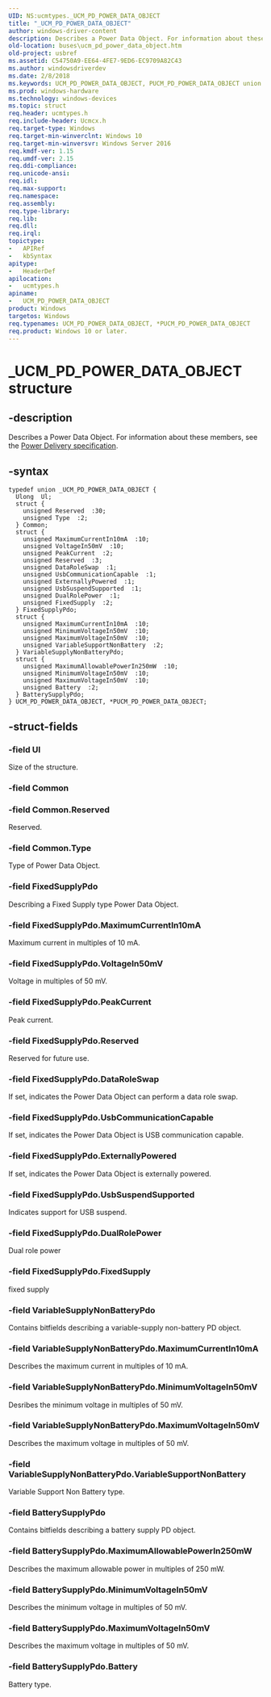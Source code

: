 ```yaml
---
UID: NS:ucmtypes._UCM_PD_POWER_DATA_OBJECT
title: "_UCM_PD_POWER_DATA_OBJECT"
author: windows-driver-content
description: Describes a Power Data Object. For information about these members, see the Power Delivery specification.
old-location: buses\ucm_pd_power_data_object.htm
old-project: usbref
ms.assetid: C54750A9-EE64-4FE7-9ED6-EC9709A82C43
ms.author: windowsdriverdev
ms.date: 2/8/2018
ms.keywords: UCM_PD_POWER_DATA_OBJECT, PUCM_PD_POWER_DATA_OBJECT union pointer [Buses], _UCM_PD_POWER_DATA_OBJECT, ucmtypes/PUCM_PD_POWER_DATA_OBJECT, ucmtypes/UCM_PD_POWER_DATA_OBJECT, buses.ucm_pd_power_data_object, PUCM_PD_POWER_DATA_OBJECT, *PUCM_PD_POWER_DATA_OBJECT, UCM_PD_POWER_DATA_OBJECT union [Buses]
ms.prod: windows-hardware
ms.technology: windows-devices
ms.topic: struct
req.header: ucmtypes.h
req.include-header: Ucmcx.h
req.target-type: Windows
req.target-min-winverclnt: Windows 10
req.target-min-winversvr: Windows Server 2016
req.kmdf-ver: 1.15
req.umdf-ver: 2.15
req.ddi-compliance: 
req.unicode-ansi: 
req.idl: 
req.max-support: 
req.namespace: 
req.assembly: 
req.type-library: 
req.lib: 
req.dll: 
req.irql: 
topictype:
-	APIRef
-	kbSyntax
apitype:
-	HeaderDef
apilocation:
-	ucmtypes.h
apiname:
-	UCM_PD_POWER_DATA_OBJECT
product: Windows
targetos: Windows
req.typenames: UCM_PD_POWER_DATA_OBJECT, *PUCM_PD_POWER_DATA_OBJECT
req.product: Windows 10 or later.
---
```


# _UCM_PD_POWER_DATA_OBJECT structure


## -description


Describes a Power Data Object. For information about these members, see the <a href="http://www.usb.org/developers/docs/usb20_docs/">Power Delivery specification</a>.


## -syntax


````
typedef union _UCM_PD_POWER_DATA_OBJECT {
  Ulong  Ul;
  struct {
    unsigned Reserved  :30;
    unsigned Type  :2;
  } Common;
  struct {
    unsigned MaximumCurrentIn10mA  :10;
    unsigned VoltageIn50mV  :10;
    unsigned PeakCurrent  :2;
    unsigned Reserved  :3;
    unsigned DataRoleSwap  :1;
    unsigned UsbCommunicationCapable  :1;
    unsigned ExternallyPowered  :1;
    unsigned UsbSuspendSupported  :1;
    unsigned DualRolePower  :1;
    unsigned FixedSupply  :2;
  } FixedSupplyPdo;
  struct {
    unsigned MaximumCurrentIn10mA  :10;
    unsigned MinimumVoltageIn50mV  :10;
    unsigned MaximumVoltageIn50mV  :10;
    unsigned VariableSupportNonBattery  :2;
  } VariableSupplyNonBatteryPdo;
  struct {
    unsigned MaximumAllowablePowerIn250mW  :10;
    unsigned MinimumVoltageIn50mV  :10;
    unsigned MaximumVoltageIn50mV  :10;
    unsigned Battery  :2;
  } BatterySupplyPdo;
} UCM_PD_POWER_DATA_OBJECT, *PUCM_PD_POWER_DATA_OBJECT;
````


## -struct-fields




### -field Ul

Size of the structure.


### -field Common


### -field Common.Reserved

Reserved.


### -field Common.Type

Type of Power Data Object.


### -field FixedSupplyPdo

Describing a Fixed Supply type Power Data Object.


### -field FixedSupplyPdo.MaximumCurrentIn10mA

Maximum current in multiples of 10 mA.


### -field FixedSupplyPdo.VoltageIn50mV

Voltage in multiples of 50 mV.


### -field FixedSupplyPdo.PeakCurrent

Peak current.


### -field FixedSupplyPdo.Reserved

Reserved for future use.


### -field FixedSupplyPdo.DataRoleSwap

If set, indicates the Power Data Object can perform a data role swap.


### -field FixedSupplyPdo.UsbCommunicationCapable

If set, indicates the Power Data Object is USB communication capable. 


### -field FixedSupplyPdo.ExternallyPowered

If set, indicates the Power Data Object is externally powered.


### -field FixedSupplyPdo.UsbSuspendSupported

Indicates support for USB suspend.




### -field FixedSupplyPdo.DualRolePower

Dual role power


### -field FixedSupplyPdo.FixedSupply

fixed supply


### -field VariableSupplyNonBatteryPdo

Contains bitfields describing a variable-supply non-battery PD object.


### -field VariableSupplyNonBatteryPdo.MaximumCurrentIn10mA

Describes the maximum current in multiples of 10 mA.


### -field VariableSupplyNonBatteryPdo.MinimumVoltageIn50mV

Desribes the minimum voltage in multiples of 50 mV.


### -field VariableSupplyNonBatteryPdo.MaximumVoltageIn50mV

Describes the maximum voltage in multiples of 50 mV.


### -field VariableSupplyNonBatteryPdo.VariableSupportNonBattery

Variable Support Non Battery type.


### -field BatterySupplyPdo

Contains bitfields describing a battery supply PD object.


### -field BatterySupplyPdo.MaximumAllowablePowerIn250mW

Describes the maximum allowable power in multiples of 250 mW.


### -field BatterySupplyPdo.MinimumVoltageIn50mV

Describes the minimum voltage in multiples of 50 mV.


### -field BatterySupplyPdo.MaximumVoltageIn50mV

Describes the maximum voltage in multiples of 50 mV.


### -field BatterySupplyPdo.Battery

Battery type.

